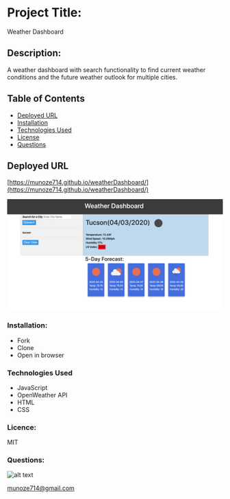 # Project Title:

Weather Dashboard

## Description:

A weather dashboard with search functionality to find current weather conditions and the future weather outlook for multiple cities.

## Table of Contents

- [Deployed URL](#DeployedURL)
- [Installation](#Installation)
- [Technologies Used](#TechnologiesUsed)
- [License](#License)
- [Questions](#Questions)

## Deployed URL

[https://munoze714.github.io/weatherDashboard/](https://munoze714.github.io/weatherDashboard/)

![alt text](assets/images/WeatherDash.png?raw=true "Weather Dashboard")

### Installation:

- Fork
- Clone
- Open in browser

### Technologies Used

- JavaScript
- OpenWeather API
- HTML
- CSS

### Licence:

MIT

### Questions:

![alt text](https://avatars0.githubusercontent.com/u/59346164?v=4)

[munoze714@gmail.com
](munoze714@gmail.com)

